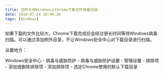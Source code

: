 ```yaml
---
title: 怎样关闭Windows上Chrome下载文件病毒扫描
date: 2019-07-24 18:46:36
tags: [Windows]
---
```


如果下载的文件比较大，Chrome下载完成后会经过很长时间等待Windows病毒扫描。可以通过添加例外目录，不让Windows安全中心对下载目录进行扫描。

设置地方：

Windows安全中心 - 病毒与威胁防护 - 病毒与威胁防护设置 - 管理设置 - 排除项 - 添加或删除排除项 - 添加排除项 - 选定Chrome使用的默认下载目录
